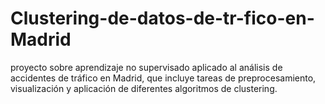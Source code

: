# Clustering-de-datos-de-tr-fico-en-Madrid
proyecto sobre aprendizaje no supervisado aplicado al análisis de accidentes de tráfico en Madrid, que incluye tareas de preprocesamiento, visualización y aplicación de diferentes algoritmos de clustering.
